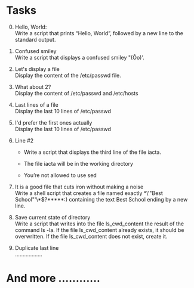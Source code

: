 # Tasks
0. Hello, World:  
   Write a script that prints “Hello, World”, followed by a new line to the standard output.
1. Confused smiley  
   Write a script that displays a confused smiley "(Ôo)'.
  
2. Let's display a file  
   Display the content of the /etc/passwd file.

3. What about 2?  
   Display the content of /etc/passwd and /etc/hosts

4. Last lines of a file  
   Display the last 10 lines of /etc/passwd

5. I'd prefer the first ones actually  
   Display the last 10 lines of /etc/passwd 

6. Line #2  
   - Write a script that displays the third line of the file iacta.

   - The file iacta will be in the working directory

   - You’re not allowed to use sed

7. It is a good file that cuts iron without making a noise  
   Write a shell script that creates a file named exactly \*\\'"Best School"\'\\*$\?\*\*\*\*\*:) containing the text Best School ending by a new line.

8. Save current state of directory  
   Write a script that writes into the file ls_cwd_content the result of the command ls -la. If the file ls_cwd_content already exists, it should be overwritten. If the file ls_cwd_content does not exist, create it.

9. Duplicate last line  
   ..................

# And more ............
